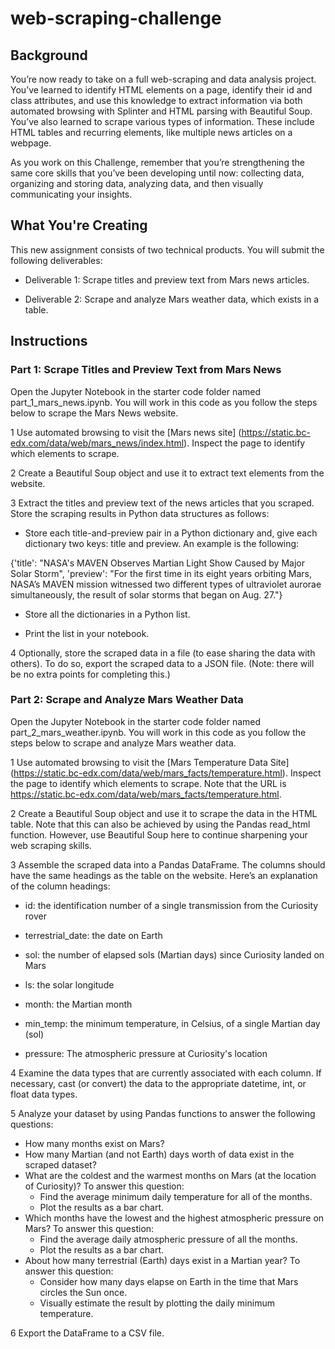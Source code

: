 # web-scraping-challenge

## Background
You’re now ready to take on a full web-scraping and data analysis project. You’ve learned to identify HTML elements on a page, identify their id and class attributes, and use this knowledge to extract information via both automated browsing with Splinter and HTML parsing with Beautiful Soup. You’ve also learned to scrape various types of information. These include HTML tables and recurring elements, like multiple news articles on a webpage.

As you work on this Challenge, remember that you’re strengthening the same core skills that you’ve been developing until now: collecting data, organizing and storing data, analyzing data, and then visually communicating your insights.

## What You're Creating

This new assignment consists of two technical products. You will submit the following deliverables:

* Deliverable 1: Scrape titles and preview text from Mars news articles.

* Deliverable 2: Scrape and analyze Mars weather data, which exists in a table.

## Instructions

### Part 1: Scrape Titles and Preview Text from Mars News

Open the Jupyter Notebook in the starter code folder named part_1_mars_news.ipynb. You will work in this code as you follow the steps below to scrape the Mars News website.

1 Use automated browsing to visit the [Mars news site] (https://static.bc-edx.com/data/web/mars_news/index.html). Inspect the page to identify which elements to scrape.

2 Create a Beautiful Soup object and use it to extract text elements from the website.

3 Extract the titles and preview text of the news articles that you scraped. Store the scraping results in Python data structures as follows:

* Store each title-and-preview pair in a Python dictionary and, give each dictionary two keys: title and preview. An example is the following:

{'title': "NASA's MAVEN Observes Martian Light Show Caused by Major Solar Storm", 
 'preview': "For the first time in its eight years orbiting Mars, NASA’s MAVEN mission witnessed two different types of ultraviolet aurorae simultaneously, the result of solar storms that began on Aug. 27."}
 
* Store all the dictionaries in a Python list.

* Print the list in your notebook.

4 Optionally, store the scraped data in a file (to ease sharing the data with others). To do so, export the scraped data to a JSON file. (Note: there will be no extra points for completing this.)

### Part 2: Scrape and Analyze Mars Weather Data

Open the Jupyter Notebook in the starter code folder named part_2_mars_weather.ipynb. You will work in this code as you follow the steps below to scrape and analyze Mars weather data.

1 Use automated browsing to visit the [Mars Temperature Data Site] (https://static.bc-edx.com/data/web/mars_facts/temperature.html). Inspect the page to identify which elements to scrape. Note that the URL is https://static.bc-edx.com/data/web/mars_facts/temperature.html.

2 Create a Beautiful Soup object and use it to scrape the data in the HTML table. Note that this can also be achieved by using the Pandas read_html function. However, use Beautiful Soup here to continue sharpening your web scraping skills.

3 Assemble the scraped data into a Pandas DataFrame. The columns should have the same headings as the table on the website. Here’s an explanation of the column headings:

* id: the identification number of a single transmission from the Curiosity rover

* terrestrial_date: the date on Earth

* sol: the number of elapsed sols (Martian days) since Curiosity landed on Mars

* ls: the solar longitude

* month: the Martian month

* min_temp: the minimum temperature, in Celsius, of a single Martian day (sol)

* pressure: The atmospheric pressure at Curiosity's location

4 Examine the data types that are currently associated with each column. If necessary, cast (or convert) the data to the appropriate datetime, int, or float data types.

5 Analyze your dataset by using Pandas functions to answer the following questions:

* How many months exist on Mars?
* How many Martian (and not Earth) days worth of data exist in the scraped dataset?
* What are the coldest and the warmest months on Mars (at the location of Curiosity)? To answer this question:
  * Find the average minimum daily temperature for all of the months.
  * Plot the results as a bar chart.
* Which months have the lowest and the highest atmospheric pressure on Mars? To answer this question:
  * Find the average daily atmospheric pressure of all the months.
  * Plot the results as a bar chart.
* About how many terrestrial (Earth) days exist in a Martian year? To answer this question:
  * Consider how many days elapse on Earth in the time that Mars circles the Sun once.
  * Visually estimate the result by plotting the daily minimum temperature.

6 Export the DataFrame to a CSV file.
